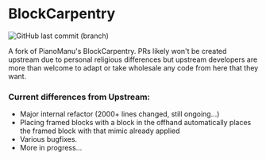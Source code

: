 # BlockCarpentry 
![GitHub last commit (branch)](https://img.shields.io/github/last-commit/Flatgub/blockcarpentry/dev?label=last%20dev%20commit)

A fork of PianoManu's BlockCarpentry. PRs likely won't be created upstream due to personal religious differences but 
upstream developers are more than welcome to adapt or take wholesale any code from here that they want.

### Current differences from Upstream:
* Major internal refactor (2000+ lines changed, still ongoing...)
* Placing framed blocks with a block in the offhand automatically places the framed block with that mimic already applied
* Various bugfixes.
* More in progress...
